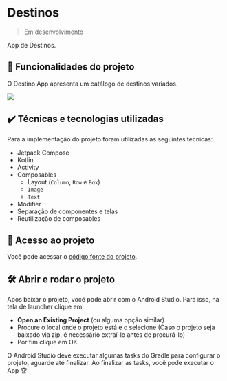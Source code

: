 
# Destinos
> Em desenvolvimento


App de Destinos.

## 🔨 Funcionalidades do projeto

O Destino App apresenta um catálogo de destinos variados.

![](img/GIF.gif)

## ✔️ Técnicas e tecnologias utilizadas

Para a implementação do projeto foram utilizadas as seguintes técnicas:

- Jetpack Compose
- Kotlin
- Activity
- Composables
  - Layout (`Column`, `Row` e `Box`)
  - `Image`
  - `Text`
- Modifier
- Separação de componentes e telas
- Reutilização de composables

## 📁 Acesso ao projeto

Você pode acessar o [código fonte do projeto](https://github.com/DiegoFortRamos/Destinos-App).
## 🛠️ Abrir e rodar o projeto

Após baixar o projeto, você pode abrir com o Android Studio. Para isso, na tela de launcher clique em:

- **Open an Existing Project** (ou alguma opção similar)
- Procure o local onde o projeto está e o selecione (Caso o projeto seja baixado via zip, é necessário extraí-lo antes de procurá-lo)
- Por fim clique em OK

O Android Studio deve executar algumas tasks do Gradle para configurar o projeto, aguarde até finalizar. Ao finalizar as tasks, você pode executar o App 🏆


